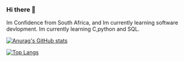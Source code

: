 ### Hi there 👋

Im Confidence from South Africa, and Im currently learning software devlopment. Im currently learning C,python and SQL.

[![Anurag's GitHub stats](https://github-readme-stats.vercel.app/api?username=ConfidenceM)](https://github.com/anuraghazra/github-readme-stats)

[![Top Langs](https://github-readme-stats.vercel.app/api/top-langs/?username=ConfidenceM&layout=compact)](https://github.com/anuraghazra/github-readme-stats)
